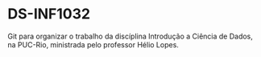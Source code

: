 # DS-INF1032
Git para organizar o trabalho da discíplina Introdução a Ciência de Dados, na PUC-Rio, ministrada pelo professor Hélio Lopes.
